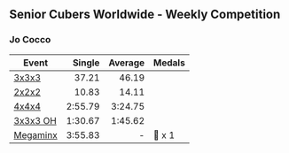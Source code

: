## Senior Cubers Worldwide - Weekly Competition
### Jo Cocco

| Event | Single | Average | Medals |
| -- | --: | --: | :-- |
| [3x3x3](jo_cocco/333.md) | 37.21 | 46.19 |  |
| [2x2x2](jo_cocco/222.md) | 10.83 | 14.11 |  |
| [4x4x4](jo_cocco/444.md) | 2:55.79 | 3:24.75 |  |
| [3x3x3 OH](jo_cocco/333oh.md) | 1:30.67 | 1:45.62 |  |
| [Megaminx](jo_cocco/minx.md) | 3:55.83 | - | 🥉 x 1 |

<!-- Global site tag (gtag.js) - Google Analytics -->
<script async src="https://www.googletagmanager.com/gtag/js?id=UA-86348435-3"></script>
<script>window.dataLayer = window.dataLayer || []; function gtag() {dataLayer.push(arguments);} gtag('js', new Date()); gtag('config', 'UA-86348435-3');</script>
